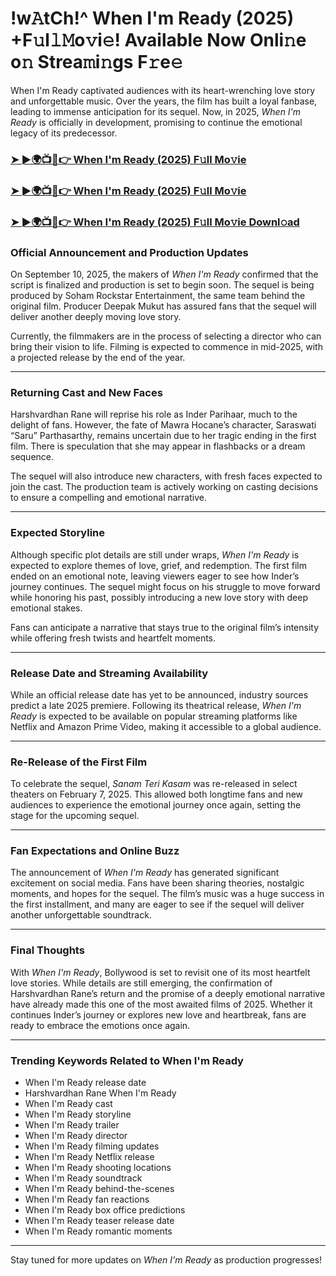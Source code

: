 # !w𝙰tCh!^ When I'm Ready (2025) +F𝚞l𝚕𝙼o𝚟i𝚎! Available Now Onli𝚗e o𝚗 Strea𝚖i𝚗gs F𝚛e𝚎

When I'm Ready captivated audiences with its heart-wrenching love story and unforgettable music. Over the years, the film has built a loyal fanbase, leading to immense anticipation for its sequel. Now, in 2025, *When I'm Ready* is officially in development, promising to continue the emotional legacy of its predecessor.

### [➤ ►🌍📺📱👉   When I'm Ready (2025) F𝚞ll Mo𝚟ie](https://rb.gy/06zqm8)

### [➤ ►🌍📺📱👉   When I'm Ready (2025) F𝚞ll Mo𝚟ie](https://rb.gy/06zqm8)

### [➤ ►🌍📺📱👉   When I'm Ready (2025) F𝚞ll Mo𝚟ie Downl𝚘ad](https://rb.gy/06zqm8)

### **Official Announcement and Production Updates**

On September 10, 2025, the makers of *When I'm Ready* confirmed that the script is finalized and production is set to begin soon. The sequel is being produced by Soham Rockstar Entertainment, the same team behind the original film. Producer Deepak Mukut has assured fans that the sequel will deliver another deeply moving love story.

Currently, the filmmakers are in the process of selecting a director who can bring their vision to life. Filming is expected to commence in mid-2025, with a projected release by the end of the year.

---

### **Returning Cast and New Faces**

Harshvardhan Rane will reprise his role as Inder Parihaar, much to the delight of fans. However, the fate of Mawra Hocane’s character, Saraswati “Saru” Parthasarthy, remains uncertain due to her tragic ending in the first film. There is speculation that she may appear in flashbacks or a dream sequence.

The sequel will also introduce new characters, with fresh faces expected to join the cast. The production team is actively working on casting decisions to ensure a compelling and emotional narrative.

---

### **Expected Storyline**

Although specific plot details are still under wraps, *When I'm Ready* is expected to explore themes of love, grief, and redemption. The first film ended on an emotional note, leaving viewers eager to see how Inder’s journey continues. The sequel might focus on his struggle to move forward while honoring his past, possibly introducing a new love story with deep emotional stakes.

Fans can anticipate a narrative that stays true to the original film’s intensity while offering fresh twists and heartfelt moments.

---

### **Release Date and Streaming Availability**

While an official release date has yet to be announced, industry sources predict a late 2025 premiere. Following its theatrical release, *When I'm Ready* is expected to be available on popular streaming platforms like Netflix and Amazon Prime Video, making it accessible to a global audience.

---

### **Re-Release of the First Film**

To celebrate the sequel, *Sanam Teri Kasam* was re-released in select theaters on February 7, 2025. This allowed both longtime fans and new audiences to experience the emotional journey once again, setting the stage for the upcoming sequel.

---

### **Fan Expectations and Online Buzz**

The announcement of *When I'm Ready* has generated significant excitement on social media. Fans have been sharing theories, nostalgic moments, and hopes for the sequel. The film’s music was a huge success in the first installment, and many are eager to see if the sequel will deliver another unforgettable soundtrack.

---

### **Final Thoughts**

With *When I'm Ready*, Bollywood is set to revisit one of its most heartfelt love stories. While details are still emerging, the confirmation of Harshvardhan Rane’s return and the promise of a deeply emotional narrative have already made this one of the most awaited films of 2025. Whether it continues Inder’s journey or explores new love and heartbreak, fans are ready to embrace the emotions once again.

---

### **Trending Keywords Related to When I'm Ready**

- When I'm Ready release date  
- Harshvardhan Rane When I'm Ready  
- When I'm Ready cast  
- When I'm Ready storyline  
- When I'm Ready trailer  
- When I'm Ready director  
- When I'm Ready filming updates  
- When I'm Ready Netflix release  
- When I'm Ready shooting locations  
- When I'm Ready soundtrack  
- When I'm Ready behind-the-scenes  
- When I'm Ready fan reactions  
- When I'm Ready box office predictions  
- When I'm Ready teaser release date  
- When I'm Ready romantic moments  

---

Stay tuned for more updates on *When I'm Ready* as production progresses!
